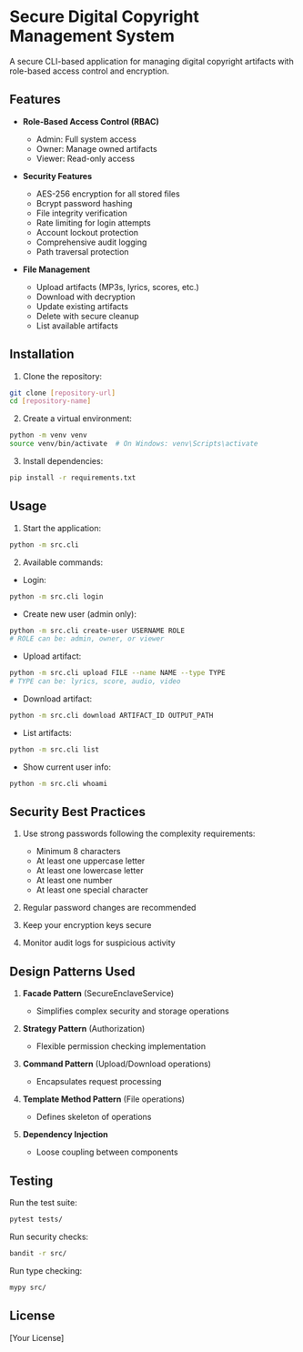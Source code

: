 # Secure Digital Copyright Management System

A secure CLI-based application for managing digital copyright artifacts with role-based access control and encryption.

## Features

- **Role-Based Access Control (RBAC)**

  - Admin: Full system access
  - Owner: Manage owned artifacts
  - Viewer: Read-only access

- **Security Features**

  - AES-256 encryption for all stored files
  - Bcrypt password hashing
  - File integrity verification
  - Rate limiting for login attempts
  - Account lockout protection
  - Comprehensive audit logging
  - Path traversal protection

- **File Management**
  - Upload artifacts (MP3s, lyrics, scores, etc.)
  - Download with decryption
  - Update existing artifacts
  - Delete with secure cleanup
  - List available artifacts

## Installation

1. Clone the repository:

```bash
git clone [repository-url]
cd [repository-name]
```

2. Create a virtual environment:

```bash
python -m venv venv
source venv/bin/activate  # On Windows: venv\Scripts\activate
```

3. Install dependencies:

```bash
pip install -r requirements.txt
```

## Usage

1. Start the application:

```bash
python -m src.cli
```

2. Available commands:

- Login:

```bash
python -m src.cli login
```

- Create new user (admin only):

```bash
python -m src.cli create-user USERNAME ROLE
# ROLE can be: admin, owner, or viewer
```

- Upload artifact:

```bash
python -m src.cli upload FILE --name NAME --type TYPE
# TYPE can be: lyrics, score, audio, video
```

- Download artifact:

```bash
python -m src.cli download ARTIFACT_ID OUTPUT_PATH
```

- List artifacts:

```bash
python -m src.cli list
```

- Show current user info:

```bash
python -m src.cli whoami
```

## Security Best Practices

1. Use strong passwords following the complexity requirements:

   - Minimum 8 characters
   - At least one uppercase letter
   - At least one lowercase letter
   - At least one number
   - At least one special character

2. Regular password changes are recommended

3. Keep your encryption keys secure

4. Monitor audit logs for suspicious activity

## Design Patterns Used

1. **Facade Pattern** (SecureEnclaveService)

   - Simplifies complex security and storage operations

2. **Strategy Pattern** (Authorization)

   - Flexible permission checking implementation

3. **Command Pattern** (Upload/Download operations)

   - Encapsulates request processing

4. **Template Method Pattern** (File operations)

   - Defines skeleton of operations

5. **Dependency Injection**
   - Loose coupling between components

## Testing

Run the test suite:

```bash
pytest tests/
```

Run security checks:

```bash
bandit -r src/
```

Run type checking:

```bash
mypy src/
```

## License

[Your License]
